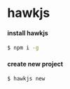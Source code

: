 # hawkjs

#### install hawkjs
```bash
$ npm i -g
```

#### create new project
```bash
$ hawkjs new
```
